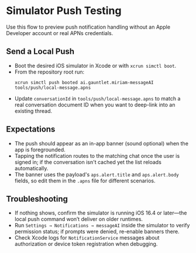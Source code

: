 # Simulator Push Testing

Use this flow to preview push notification handling without an Apple Developer account or real APNs credentials.

## Send a Local Push
- Boot the desired iOS simulator in Xcode or with `xcrun simctl boot`.
- From the repository root run:
  ```
  xcrun simctl push booted ai.gauntlet.miriam-messageAI tools/push/local-message.apns
  ```
- Update `conversationId` in `tools/push/local-message.apns` to match a real conversation document ID when you want to deep-link into an existing thread.

## Expectations
- The push should appear as an in-app banner (sound optional) when the app is foregrounded.
- Tapping the notification routes to the matching chat once the user is signed in; if the conversation isn't cached yet the list reloads automatically.
- The banner uses the payload's `aps.alert.title` and `aps.alert.body` fields, so edit them in the `.apns` file for different scenarios.

## Troubleshooting
- If nothing shows, confirm the simulator is running iOS 16.4 or later—the local push command won’t deliver on older runtimes.
- Run `Settings → Notifications → messageAI` inside the simulator to verify permission status; if prompts were denied, re-enable banners there.
- Check Xcode logs for `NotificationService` messages about authorization or device token registration when debugging.
